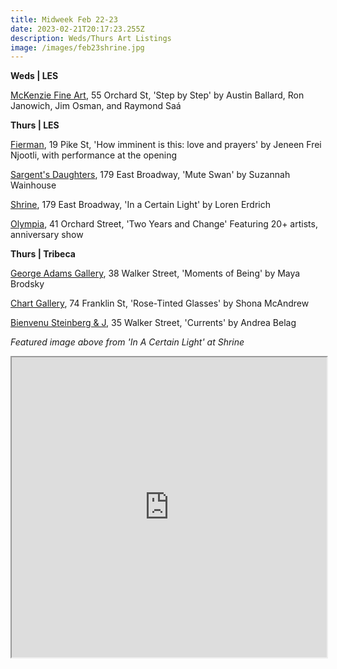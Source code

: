 ```yaml
---
title: Midweek Feb 22-23
date: 2023-02-21T20:17:23.255Z
description: Weds/Thurs Art Listings
image: /images/feb23shrine.jpg
---
```

**W﻿eds | LES**

[McKenzie Fine Art](http://www.mckenziefineart.com/), 55 Orchard St, 'Step by Step' by Austin Ballard, Ron Janowich, Jim Osman, and Raymond Saá

**T﻿hurs | LES**

[Fierman](https://fierman.nyc/upcoming), 19 Pike St, 'How imminent is this: love and prayers' by Jeneen Frei Njootli, with performance at the opening

[Sargent's Daughters](https://www.sargentsdaughters.com/suzannah-wainhouse-mute-swan), 179 East Broadway, 'Mute Swan' by Suzannah Wainhouse

[S﻿hrine](https://www.shrine.nyc/loren-erdrich-in-a-certain-light), 179 East Broadway, 'In a Certain Light' by Loren Erdrich

[O﻿lympia](https://olympiart.org/two-years-and-change), 41 Orchard Street, 'Two Years and Change' Featuring 20+ artists, anniversary show

**Thurs | Tribeca**

[George Adams Gallery](https://www.georgeadamsgallery.com/exhibitions/maya-brodsky-1), 38 Walker Street, 'Moments of Being' by Maya Brodsky 

[C﻿hart Gallery](https://chart-gallery.com/exhibitions/forthcoming/), 74 Franklin St, 'Rose-Tinted Glasses' by Shona McAndrew

[Bienvenu Steinberg & J](http://www.bienvenusteinbergandpartner.com/exhibitions/andrea-belag), 35 Walker Street, 'Currents' by Andrea Belag

*F﻿eatured image above from 'In A Certain Light' at Shrine*

<iframe src="https://www.google.com/maps/d/u/3/embed?mid=1Pi0ErphrdrrCVfRrO38OOk3DCah3ZbA&ehbc=2E312F" width="100%" height="480"></iframe>